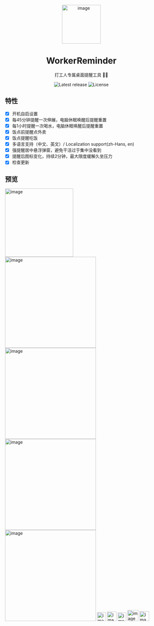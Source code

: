 <p align="center">
  <img width="128" alt="image" src="https://github.com/user-attachments/assets/5cecbd32-5d16-4a79-94dd-f4db2cf50e91" />
</p>

<h1 align="center">WorkerReminder</h1>

<p align="center">
  打工人专属桌面提醒工具 💼🍵  
</p>

<p align="center">
  <img src="https://img.shields.io/github/v/release/snowwarri0r/WorkerReminder" alt="Latest release">
  <img src="https://img.shields.io/github/license/snowwarri0r/WorkerReminder" alt="License">
</p>

## 特性
- [x] 开机自启设置
- [x] 每45分钟提醒一次伸展，电脑休眠唤醒后提醒重置
- [x] 每1小时提醒一次喝水，电脑休眠唤醒后提醒重置
- [x] 饭点前提醒点外卖
- [x] 饭点提醒吃饭 
- [x] 多语言支持（中文、英文）/ Localization support(zh-Hans, en)
- [x] 强提醒居中悬浮弹窗，避免干活过于集中没看到
- [x] 提醒后图标变化，持续2分钟，最大限度缓解久坐压力
- [x] 检查更新

## 预览
<img width="225" alt="image" src="https://github.com/user-attachments/assets/00652bac-aedc-4ca8-9e73-61c8f0c4b914" />
<img width="300" alt="image" src="https://github.com/user-attachments/assets/c810f9be-da9b-42e1-9ca1-d2ccca024623" />
<img width="300" alt="image" src="https://github.com/user-attachments/assets/f9b1094a-1cd0-439d-aafa-dbb72c0f4ef2" />
<img width="300" alt="image" src="https://github.com/user-attachments/assets/ef9a6765-51df-42dc-adfc-c5f89874134d" />
<img width="300" alt="image" src="https://github.com/user-attachments/assets/5e8d93b3-0741-41e7-80de-24354d125ab2" />
<img width="29" alt="image" src="https://github.com/user-attachments/assets/d308e535-41a6-43ee-8938-5c45358de75c" />
<img width="31" alt="image" src="https://github.com/user-attachments/assets/6e0f5c4b-6fac-4879-b170-67017cd4f7bf" />
<img width="28" alt="image" src="https://github.com/user-attachments/assets/2d27507d-fc8b-4b52-bfae-024cee0ee76e" />
<img width="36" alt="image" src="https://github.com/user-attachments/assets/659799ff-976a-4c4f-85fa-ca0087ef3a0b" />
<img width="32" alt="image" src="https://github.com/user-attachments/assets/b9253001-8e71-44ec-95e4-80d2414f5336" />






